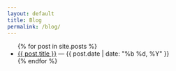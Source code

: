 ```yaml
---
layout: default
title: Blog
permalink: /blog/
---
```


<ul>
  {% for post in site.posts %}
    <li>
      <a href="{{ post.url }}">{{ post.title }}</a> — {{ post.date | date: "%b %d, %Y" }}
    </li>
  {% endfor %}
</ul>